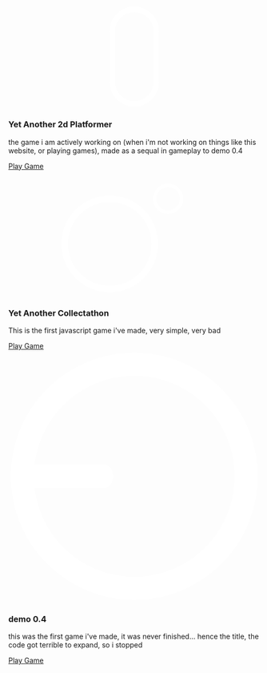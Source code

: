 
<div class="background">
        <body>
          <div class="container" order: 10>
             <div class="card">
               <div class="face face1">
                 <div class="content">
                    <svg id="ecdaNrmeyOh1" xmlns="http://www.w3.org/2000/svg" xmlns:xlink="http://www.w3.org/1999/xlink" viewBox="0 0 300 130" shape-rendering="geometricPrecision" text-rendering="geometricPrecision"><rect width="121.559298" height="261.770552" rx="60.78" ry="60.78" transform="matrix(.429112 0 0 0.429112 123.918723 12.796025)" fill="rgba(210,219,237,0)" stroke="#fff" stroke-width="15"/></svg>
                    <h3>Yet Another 2d Platformer</h3>
                 </div>
               </div>
               <div class="face face2">
                 <div class="content">
                   <p> the game i am actively working on (when i'm not working on things like this website, or playing games), made as a sequal in gameplay to demo 0.4</p>
                   <a href="https://loglot.github.io/yet-another-2d-platformer/" type="button">Play Game</a>
                 </div>
               </div>
            </div>
            <div class="card">
               <div class="face face1">
                 <div class="content">
                    <svg id="ecXREiLwJGa1" xmlns="http://www.w3.org/2000/svg" xmlns:xlink="http://www.w3.org/1999/xlink" viewBox="0 0 300 150" shape-rendering="geometricPrecision" text-rendering="geometricPrecision"><ellipse rx="69.784042" ry="69.784042" transform="matrix(.768937 0 0 0.768937 120.677304 87.401931)" fill="rgba(210,219,237,0)" stroke="#fff" stroke-width="10"/><ellipse rx="37.464705" ry="37.464705" transform="matrix(.426083 0 0 0.426083 190.29991 33.742399)" fill="rgba(210,219,237,0)" stroke="#fff" stroke-width="10"/></svg>
                <h3>Yet Another Collectathon</h3>
                </div>
               </div>
               <div class="face face2">
                 <div class="content">
                   <p> This is the first javascript game i've made, very simple, very bad</p>
                   <a href="https://loglot.github.io/Yet-Another-Collectathon/" type="button">Play Game</a>
                 </div>
               </div>
            </div>
            <div class="card">
               <div class="face face1">
                 <div class="content">
                    <svg id="e4YEs2e8H1p1" xmlns="http://www.w3.org/2000/svg" xmlns:xlink="http://www.w3.org/1999/xlink" viewBox="0 0 300 300" shape-rendering="geometricPrecision" text-rendering="geometricPrecision"><ellipse rx="145.962677" ry="145.962677" transform="matrix(.913055 0 0 0.913055 150 150)" fill="rgba(0,0,0,0)" stroke="#fff" stroke-width="30"/><rect width="124.349543" height="23.497219" rx="11.75" ry="11.75" transform="matrix(.945022 0 0 1.196104 7.455568 135.947442)" fill="#fff" stroke-width="0"/></svg>
                    <h3>demo 0.4</h3>
                 </div>
               </div>
               <div class="face face2">
                 <div class="content">
                   <p> this was the first game i've made, it was never finished... hence the title, the code got terrible to expand, so i stopped</p>
                   <a href="https://loglot.github.io/abandoned-game/" type="button">Play Game</a>
                 </div>
               </div>
            </div>
          </div>
        </body>
    </div>

<!--
**loglot/loglot** is a ✨ _special_ ✨ repository because its `README.md` (this file) appears on your GitHub profile.

Here are some ideas to get you started:

- 🔭 I’m currently working on ...
- 🌱 I’m currently learning ...
- 👯 I’m looking to collaborate on ...
- 🤔 I’m looking for help with ...
- 💬 Ask me about ...
- 📫 How to reach me: ...
- 😄 Pronouns: ...
- ⚡ Fun fact: ...
-->
